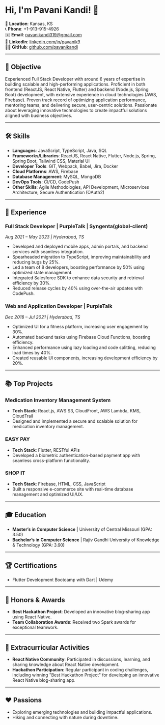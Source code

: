 # Hi, I'm Pavani Kandi! 👋

📍 **Location**: Kansas, KS  
📞 **Phone**: +1-913-915-4926  
✉️ **Email**: [pavanikandi319@gmail.com](mailto:pavanikandi319@gmail.com)  
🔗 **LinkedIn**: [linkedin.com/in/pavanik9](https://linkedin.com/in/pavanik9)  
👨‍💻 **GitHub**: [github.com/pavanikandi](https://github.com/pavanikandi)  

---

## 🚀 **Objective**
Experienced Full Stack Developer with around 6 years of expertise in building scalable and high-performing applications. Proficient in both frontend (ReactJS, React Native, Flutter) and backend (Node.js, Spring Boot) development, with extensive experience in cloud technologies (AWS, Firebase). Proven track record of optimizing application performance, mentoring teams, and delivering secure, user-centric solutions. Passionate about leveraging innovative technologies to create impactful solutions aligned with business objectives.

---

## 🛠️ **Skills**
- **Languages**: JavaScript, TypeScript, Java, SQL  
- **Frameworks/Libraries**: ReactJS, React Native, Flutter, Node.js, Spring, Spring Boot, Tailwind CSS, Material UI  
- **Developer Tools**: GIT, Webpack, Babel, Jira, Docker  
- **Cloud Platforms**: AWS, Firebase  
- **Database Management**: MySQL, MongoDB  
- **DevOps Tools**: CI/CD, CodePush  
- **Other Skills**: Agile Methodologies, API Development, Microservices Architecture, Secure Authentication (OAuth2)  

---

## 💼 **Experience**

### **Full Stack Developer | PurpleTalk | Syngenta(global-client)**  
*Aug 2021 – May 2023 | Hyderabad, TS*  
- Developed and deployed mobile apps, admin portals, and backend services with seamless integration.
- Spearheaded migration to TypeScript, improving maintainability and reducing bugs by 25%.
- Led a team of 8 developers, boosting performance by 50% using optimized state management.
- Integrated Salesforce SDK to enhance data security and retrieval efficiency by 30%.
- Reduced release cycles by 40% using over-the-air updates with CodePush.

### **Web and Application Developer | PurpleTalk**  
*Dec 2018 – Jul 2021 | Hyderabad, TS*  
- Optimized UI for a fitness platform, increasing user engagement by 30%.
- Automated backend tasks using Firebase Cloud Functions, boosting efficiency.
- Enhanced performance using lazy loading and code splitting, reducing load times by 40%.
- Created reusable UI components, increasing development efficiency by 20%.

---

## 📚 **Top Projects**

### **Medication Inventory Management System**  
- **Tech Stack**: React.js, AWS S3, CloudFront, AWS Lambda, KMS, CloudTrail  
- Designed and implemented a secure and scalable solution for medication inventory management.

### **EASY PAY**  
- **Tech Stack**: Flutter, RESTful APIs  
- Developed a biometric authentication-based payment app with seamless cross-platform functionality.

### **SHOP IT**  
- **Tech Stack**: Firebase, HTML, CSS, JavaScript  
- Built a responsive e-commerce site with real-time database management and optimized UI/UX.

---

## 🎓 **Education**
- **Master’s in Computer Science** | University of Central Missouri (GPA: 3.50)  
- **Bachelor’s in Computer Science** | Rajiv Gandhi University of Knowledge & Technology (GPA: 3.60)  

---

## 🏆 **Certifications**
- Flutter Development Bootcamp with Dart | Udemy

---

## 🌟 **Honors & Awards**
- **Best Hackathon Project**: Developed an innovative blog-sharing app using React Native.  
- **Team Collaboration Awards**: Received two Spark awards for exceptional teamwork.  

---

## 🤝 **Extracurricular Activities**
- **React Native Community**: Participated in discussions, learning, and sharing knowledge about React Native development.
- **Hackathon Participation**: Regular participant in coding challenges, including winning "Best Hackathon Project" for developing an innovative React Native blog-sharing app.

---

## ❤️ **Passions**
- Exploring emerging technologies and building impactful applications.  
- Hiking and connecting with nature during downtime.
